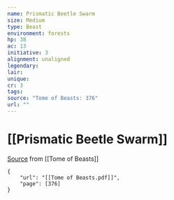 ```yaml
---
name: Prismatic Beetle Swarm
size: Medium
type: Beast
environment: forests
hp: 38
ac: 13
initiative: 3
alignment: unaligned
legendary: 
lair: 
unique: 
cr: 3
tags: 
source: "Tome of Beasts: 376"
url: ""
---
```

# [[Prismatic Beetle Swarm]]

[Source](zotero://open-pdf/library/items/ULEQWHJM?page=376) from [[Tome of Beasts]]

```pdf
{
	"url": "[[Tome of Beasts.pdf]]",
	"page": [376]
}
```

